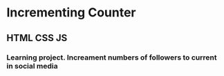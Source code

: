 # Incrementing Counter
## HTML CSS JS
### Learning project. Increament numbers of followers to current in social media
